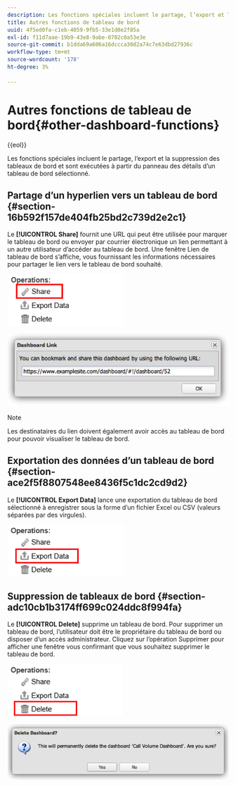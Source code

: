 ```yaml
---
description: Les fonctions spéciales incluent le partage, l’export et la suppression des tableaux de bord et sont exécutées à partir du panneau des détails d’un tableau de bord sélectionné.
title: Autres fonctions de tableau de bord
uuid: 4f5ed0fa-c1eb-4059-9fb5-33e1d0e2f85a
exl-id: f11d7aae-19b9-43e8-9abe-0702c0a53e3e
source-git-commit: b1dda69a606a16dccca30d2a74c7e63dbd27936c
workflow-type: tm+mt
source-wordcount: '178'
ht-degree: 3%

---
```


# Autres fonctions de tableau de bord{#other-dashboard-functions}

{{eol}}

Les fonctions spéciales incluent le partage, l’export et la suppression des tableaux de bord et sont exécutées à partir du panneau des détails d’un tableau de bord sélectionné.

## Partage d’un hyperlien vers un tableau de bord {#section-16b592f157de404fb25bd2c739d2e2c1}

Le **[!UICONTROL Share]** fournit une URL qui peut être utilisée pour marquer le tableau de bord ou envoyer par courrier électronique un lien permettant à un autre utilisateur d’accéder au tableau de bord. Une fenêtre Lien de tableau de bord s’affiche, vous fournissant les informations nécessaires pour partager le lien vers le tableau de bord souhaité.

![](assets/share.png)

![](assets/dashboard_link.png)

>[!NOTE]
>
>Les destinataires du lien doivent également avoir accès au tableau de bord pour pouvoir visualiser le tableau de bord.

## Exportation des données d’un tableau de bord {#section-ace2f5f8807548ee8436f5c1dc2cd9d2}

Le **[!UICONTROL Export Data]** lance une exportation du tableau de bord sélectionné à enregistrer sous la forme d’un fichier Excel ou CSV (valeurs séparées par des virgules).

![](assets/export_data.png)

## Suppression de tableaux de bord {#section-adc10cb1b3174ff699c024ddc8f994fa}

Le **[!UICONTROL Delete]** supprime un tableau de bord. Pour supprimer un tableau de bord, l’utilisateur doit être le propriétaire du tableau de bord ou disposer d’un accès administrateur. Cliquez sur l’opération Supprimer pour afficher une fenêtre vous confirmant que vous souhaitez supprimer le tableau de bord.

![](assets/delete.png)

![](assets/delete2.png)
